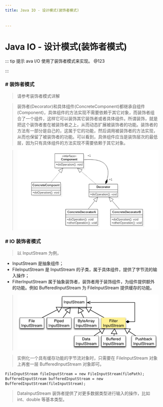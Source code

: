 ```yaml
---
title: Java IO - 设计模式(装饰者模式)


---
```


# Java IO - 设计模式(装饰者模式)

::: tip 提示
ava I/O 使用了装饰者模式来实现。 @123

:::


### # 装饰者模式

> 请参考装饰者模式详解

> 装饰者(Decorator)和具体组件(ConcreteComponent)都继承自组件(Component)，具体组件的方法实现不需要依赖于其它对象，而装饰者组合了一个组件，这样它可以装饰其它装饰者或者具体组件。所谓装饰，就是把这个装饰者套在被装饰者之上，从而动态扩展被装饰者的功能。装饰者的方法有一部分是自己的，这属于它的功能，然后调用被装饰者的方法实现，从而也保留了被装饰者的功能。可以看到，具体组件应当是装饰层次的最低层，因为只有具体组件的方法实现不需要依赖于其它对象。

> ![](images/137c593d-0a9e-47b8-a9e6-b71f540b82dd.png)

### # IO 装饰者模式

> 以 InputStream 为例，

*   InputStream 是抽象组件；
*   FileInputStream 是 InputStream 的子类，属于具体组件，提供了字节流的输入操作；
*   FilterInputStream 属于抽象装饰者，装饰者用于装饰组件，为组件提供额外的功能。例如 BufferedInputStream 为 FileInputStream 提供缓存的功能。

> ![image](images/DP-Decorator-java.io.png)

> 实例化一个具有缓存功能的字节流对象时，只需要在 FileInputStream 对象上再套一层 BufferedInputStream 对象即可。

```
FileInputStream fileInputStream = new FileInputStream(filePath);
BufferedInputStream bufferedInputStream = new BufferedInputStream(fileInputStream);
```

> DataInputStream 装饰者提供了对更多数据类型进行输入的操作，比如 int、double 等基本类型。
